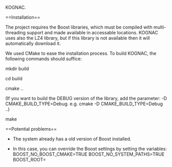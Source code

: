 KOGNAC.

==Installation==

The project requires the Boost libraries, which must be compiled with
multi-threading support and made available in accessable locations. KOGNAC uses
also the LZ4 library, but if this library is not available then it will
automatically download it.

We used CMake to ease the installation process. To build KOGNAC, the following
commands should suffice:

mkdir build

cd build

cmake ..

(If you want to build the DEBUG version of the library, add the parameter: -D CMAKE_BUILD_TYPE=Debug. e.g. cmake -D CMAKE_BUILD_TYPE=Debug ..)

make

==Potential problems==

- The system already has a old version of Boost installed.

- In this case, you can override the Boost settings by setting the variables:
BOOST_NO_BOOST_CMAKE=TRUE
BOOST_NO_SYSTEM_PATHS=TRUE
BOOST_ROOT=<path to the BOOST directory>

